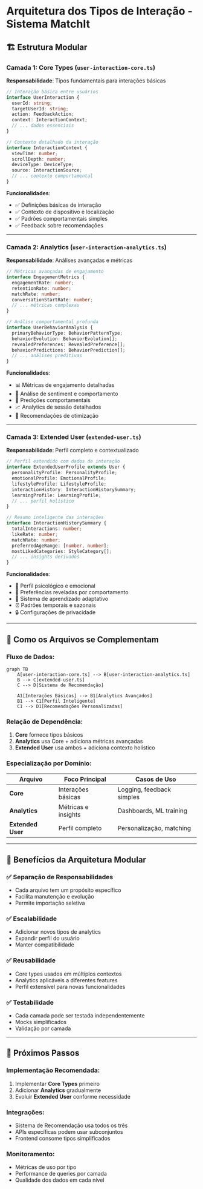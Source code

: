 # Arquitetura dos Tipos de Interação - Sistema MatchIt

## 🏗️ Estrutura Modular

### Camada 1: **Core Types** (`user-interaction-core.ts`)
**Responsabilidade**: Tipos fundamentais para interações básicas

```typescript
// Interação básica entre usuários
interface UserInteraction {
  userId: string;
  targetUserId: string;
  action: FeedbackAction;
  context: InteractionContext;
  // ... dados essenciais
}

// Contexto detalhado da interação
interface InteractionContext {
  viewTime: number;
  scrollDepth: number;
  deviceType: DeviceType;
  source: InteractionSource;
  // ... contexto comportamental
}
```

**Funcionalidades**:
- ✅ Definições básicas de interação
- ✅ Contexto de dispositivo e localização
- ✅ Padrões comportamentais simples
- ✅ Feedback sobre recomendações

---

### Camada 2: **Analytics** (`user-interaction-analytics.ts`)
**Responsabilidade**: Análises avançadas e métricas

```typescript
// Métricas avançadas de engajamento
interface EngagementMetrics {
  engagementRate: number;
  retentionRate: number;
  matchRate: number;
  conversationStartRate: number;
  // ... métricas complexas
}

// Análise comportamental profunda
interface UserBehaviorAnalysis {
  primaryBehaviorType: BehaviorPatternType;
  behaviorEvolution: BehaviorEvolution[];
  revealedPreferences: RevealedPreference[];
  behaviorPredictions: BehaviorPrediction[];
  // ... análises preditivas
}
```

**Funcionalidades**:
- 📊 Métricas de engajamento detalhadas
- 🧠 Análise de sentiment e comportamento
- 🔮 Predições comportamentais
- 📈 Analytics de sessão detalhados
- 🎯 Recomendações de otimização

---

### Camada 3: **Extended User** (`extended-user.ts`)
**Responsabilidade**: Perfil completo e contextualizado

```typescript
// Perfil estendido com dados de interação
interface ExtendedUserProfile extends User {
  personalityProfile: PersonalityProfile;
  emotionalProfile: EmotionalProfile;
  lifestyleProfile: LifestyleProfile;
  interactionHistory: InteractionHistorySummary;
  learningProfile: LearningProfile;
  // ... perfil holístico
}

// Resumo inteligente das interações
interface InteractionHistorySummary {
  totalInteractions: number;
  likeRate: number;
  matchRate: number;
  preferredAgeRange: [number, number];
  mostLikedCategories: StyleCategory[];
  // ... insights derivados
}
```

**Funcionalidades**:
- 👤 Perfil psicológico e emocional
- 🎯 Preferências reveladas por comportamento
- 🧠 Sistema de aprendizado adaptativo
- ⏰ Padrões temporais e sazonais
- 🔒 Configurações de privacidade

---

## 🔄 Como os Arquivos se Complementam

### **Fluxo de Dados**:
```mermaid
graph TB
    A[user-interaction-core.ts] --> B[user-interaction-analytics.ts]
    B --> C[extended-user.ts]
    C --> D[Sistema de Recomendação]
    
    A1[Interações Básicas] --> B1[Analytics Avançados]
    B1 --> C1[Perfil Inteligente]
    C1 --> D1[Recomendações Personalizadas]
```

### **Relação de Dependência**:

1. **Core** fornece tipos básicos
2. **Analytics** usa Core + adiciona métricas avançadas
3. **Extended User** usa ambos + adiciona contexto holístico

### **Especialização por Domínio**:

| Arquivo | Foco Principal | Casos de Uso |
|---------|---------------|--------------|
| **Core** | Interações básicas | Logging, feedback simples |
| **Analytics** | Métricas e insights | Dashboards, ML training |
| **Extended User** | Perfil completo | Personalização, matching |

---

## 🎯 Benefícios da Arquitetura Modular

### ✅ **Separação de Responsabilidades**
- Cada arquivo tem um propósito específico
- Facilita manutenção e evolução
- Permite importação seletiva

### ✅ **Escalabilidade**
- Adicionar novos tipos de analytics
- Expandir perfil do usuário
- Manter compatibilidade

### ✅ **Reusabilidade**
- Core types usados em múltiplos contextos
- Analytics aplicáveis a diferentes features
- Perfil extensível para novas funcionalidades

### ✅ **Testabilidade**
- Cada camada pode ser testada independentemente
- Mocks simplificados
- Validação por camada

---

## 🚀 Próximos Passos

### **Implementação Recomendada**:
1. Implementar **Core Types** primeiro
2. Adicionar **Analytics** gradualmente
3. Evoluir **Extended User** conforme necessidade

### **Integrações**:
- Sistema de Recomendação usa todos os três
- APIs específicas podem usar subconjuntos
- Frontend consome tipos simplificados

### **Monitoramento**:
- Métricas de uso por tipo
- Performance de queries por camada
- Qualidade dos dados em cada nível
